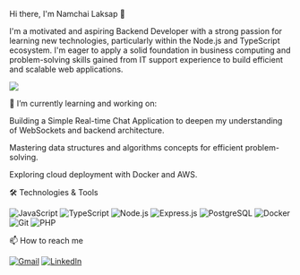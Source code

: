 Hi there, I'm Namchai Laksap 👋

I'm a motivated and aspiring Backend Developer with a strong passion for learning new technologies, particularly within the Node.js and TypeScript ecosystem. I'm eager to apply a solid foundation in business computing and problem-solving skills gained from IT support experience to build efficient and scalable web applications.

<p align="left">
<a href="https://github.com/WhitV">
<img src="https://github-readme-stats.vercel.app/api?username=WhitV&show_icons=true&theme=dracula&include_all_commits=true&count_private=true"/>
</a>
</p>

🌱 I’m currently learning and working on:

Building a Simple Real-time Chat Application to deepen my understanding of WebSockets and backend architecture.

Mastering data structures and algorithms concepts for efficient problem-solving.

Exploring cloud deployment with Docker and AWS.

🛠️ Technologies & Tools
<p align="left">
<img src="https://img.shields.io/badge/JavaScript-F7DF1E?style=for-the-badge&logo=javascript&logoColor=black" alt="JavaScript"/>
<img src="https://img.shields.io/badge/TypeScript-3178C6?style=for-the-badge&logo=typescript&logoColor=white" alt="TypeScript"/>
<img src="https://img.shields.io/badge/Node.js-339933?style=for-the-badge&logo=nodedotjs&logoColor=white" alt="Node.js"/>
<img src="https://img.shields.io/badge/Express.js-000000?style=for-the-badge&logo=express&logoColor=white" alt="Express.js"/>
<img src="https://img.shields.io/badge/PostgreSQL-4169E1?style=for-the-badge&logo=postgresql&logoColor=white" alt="PostgreSQL"/>
<img src="https://img.shields.io/badge/Docker-2496ED?style=for-the-badge&logo=docker&logoColor=white" alt="Docker"/>
<img src="https://img.shields.io/badge/Git-F05032?style=for-the-badge&logo=git&logoColor=white" alt="Git"/>
<img src="https://img.shields.io/badge/PHP-777BB4?style=for-the-badge&logo=php&logoColor=white" alt="PHP"/>
</p>

📫 How to reach me
<p align="left">
<a href="mailto:namchai.laksap@gmail.com" target="_blank"><img src="https://img.shields.io/badge/Gmail-D14836?style=for-the-badge&logo=gmail&logoColor=white" alt="Gmail"/></a>
<a href="www.linkedin.com/in/namchailaksap/" target="_blank"><img src="https://img.shields.io/badge/LinkedIn-0077B5?style=for-the-badge&logo=linkedin&logoColor=white" alt="LinkedIn"/></a>
</p>
